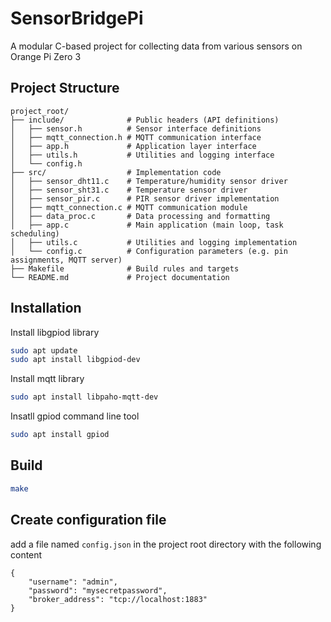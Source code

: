 # SensorBridgePi
A modular C-based project for collecting data from various sensors on Orange Pi Zero 3

## Project Structure

```
project_root/
├── include/              # Public headers (API definitions)
│   ├── sensor.h          # Sensor interface definitions
│   ├── mqtt_connection.h # MQTT communication interface
│   ├── app.h             # Application layer interface
│   ├── utils.h           # Utilities and logging interface
│   └── config.h          
├── src/                  # Implementation code
│   ├── sensor_dht11.c    # Temperature/humidity sensor driver
│   ├── sensor_sht31.c    # Temperature sensor driver
│   ├── sensor_pir.c      # PIR sensor driver implementation
│   ├── mqtt_connection.c # MQTT communication module
│   ├── data_proc.c       # Data processing and formatting
│   ├── app.c             # Main application (main loop, task scheduling)
│   ├── utils.c           # Utilities and logging implementation
│   └── config.c          # Configuration parameters (e.g. pin assignments, MQTT server)
├── Makefile              # Build rules and targets
└── README.md             # Project documentation
```


## Installation
Install libgpiod library
```bash
sudo apt update
sudo apt install libgpiod-dev
```

Install mqtt library
```bash
sudo apt install libpaho-mqtt-dev
```

Insatll gpiod command line tool
```bash
sudo apt install gpiod
```

## Build
```bash
make
```

## Create configuration file
add a file named `config.json` in the project root directory with the following content
```
{
    "username": "admin",
    "password": "mysecretpassword",
    "broker_address": "tcp://localhost:1883"
}
```